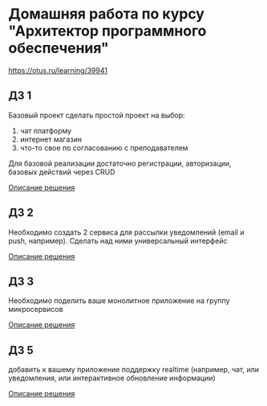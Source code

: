 # Домашняя работа по курсу "Архитектор программного обеспечения"
https://otus.ru/learning/39941

## ДЗ 1
Базовый проект
сделать простой проект на выбор:
1) чат платформу
2) интернет магазин
3) что-то свое по согласованию с преподавателем

Для базовой реализации достаточно регистрации, авторизации, базовых действий через CRUD

[Описание решения](lesson1/readme.md)

## ДЗ 2
Необходимо создать 2 сервиса для рассылки уведомлений (email и push, например). Сделать над ними универсальный интерфейс

[Описание решения](lesson2/readme.md)

## ДЗ 3
Необходимо поделить ваше монолитное приложение на группу микросервисов

[Описание решения](lesson3/readme.md)

## ДЗ 5
добавить к вашему приложение поддержку realtime (например, чат, или уведомления, или интерактивное обновление информации)

[Описание решения](lesson5/readme.md)